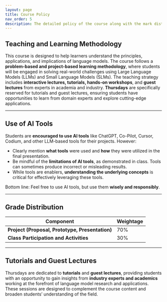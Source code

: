 ```yaml
---
layout: page
title: Course Policy
nav_order: 5
description: The detailed policy of the course along with the mark distribution is listed here
---
```


## Teaching and Learning Methodology

This course is designed to help learners understand the principles, applications, and implications of language models. The course follows a **problem-based and project-based learning methodology**, where students will be engaged in solving real-world challenges using Large Language Models (LLMs) and Small Language Models (SLMs). The teaching strategy includes **interactive lectures, tutorials, hands-on workshops**, and **guest lectures** from experts in academia and industry. **Thursdays** are specifically reserved for tutorials and guest lectures, ensuring students have opportunities to learn from domain experts and explore cutting-edge applications.

---

## Use of AI Tools

Students are **encouraged to use AI tools** like ChatGPT, Co-Pilot, Cursor, Codium, and other LLM-based tools for their projects. However:
- Clearly mention **what tools** were used and **how** they were utilized in the final presentation.  
- Be mindful of the **limitations of AI tools**, as demonstrated in class. Tools can sometimes produce incorrect or misleading results.  
- While tools are enablers, **understanding the underlying concepts** is critical for effectively leveraging these tools.  

Bottom line: Feel free to use AI tools, but use them **wisely and responsibly**.

---

## Grade Distribution

| Component                                | Weightage |
| ---------------------------------------- | --------- |
| **Project (Proposal, Prototype, Presentation)** | 70%       |
| **Class Participation and Activities**   | 30%       |

---

## Tutorials and Guest Lectures

Thursdays are dedicated to **tutorials** and **guest lectures**, providing students with an opportunity to gain insights from **industry experts and academics** working at the forefront of language model research and applications. These sessions are designed to complement the course content and broaden students’ understanding of the field.